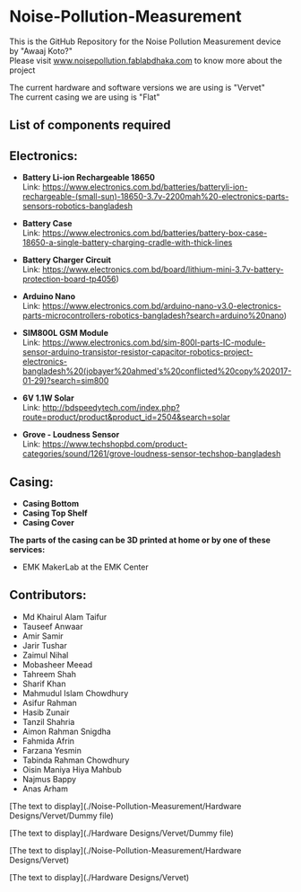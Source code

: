 # Noise-Pollution-Measurement
This is the GitHub Repository for the Noise Pollution Measurement device by "Awaaj Koto?" \
Please visit www.noisepollution.fablabdhaka.com to know more about the project

The current hardware and software versions we are using is "Vervet" \
The current casing we are using is "Flat" 

## List of components required

## Electronics:

- **Battery Li-ion Rechargeable 18650** \
Link: https://www.electronics.com.bd/batteries/batteryli-ion-rechargeable-(small-sun)-18650-3.7v-2200mah%20-electronics-parts-sensors-robotics-bangladesh

- **Battery Case** \
Link: https://www.electronics.com.bd/batteries/battery-box-case-18650-a-single-battery-charging-cradle-with-thick-lines

- **Battery Charger Circuit** \
Link: https://www.electronics.com.bd/board/lithium-mini-3.7v-battery-protection-board-tp4056)

- **Arduino Nano** \
Link: https://www.electronics.com.bd/arduino-nano-v3.0-electronics-parts-microcontrollers-robotics-bangladesh?search=arduino%20nano)

- **SIM800L GSM Module** \
Link: https://www.electronics.com.bd/sim-800l-parts-IC-module-sensor-arduino-transistor-resistor-capacitor-robotics-project-electronics-bangladesh%20(jobayer%20ahmed's%20conflicted%20copy%202017-01-29)?search=sim800

- **6V 1.1W Solar** \
Link: http://bdspeedytech.com/index.php?route=product/product&product_id=2504&search=solar

- **Grove - Loudness Sensor** \
Link: https://www.techshopbd.com/product-categories/sound/1261/grove-loudness-sensor-techshop-bangladesh

## Casing:

- **Casing Bottom**
- **Casing Top Shelf**
- **Casing Cover** 

**The parts of the casing can be 3D printed at home or by one of these services:**

- EMK MakerLab at the EMK Center 

## Contributors:

- Md Khairul Alam Taifur
- Tauseef Anwaar
- Amir Samir
- Jarir Tushar
- Zaimul Nihal
- Mobasheer Meead
- Tahreem Shah
- Sharif Khan
- Mahmudul Islam Chowdhury
- Asifur Rahman
- Hasib Zunair
- Tanzil Shahria
- Aimon Rahman Snigdha
- Fahmida Afrin
- Farzana Yesmin
- Tabinda Rahman Chowdhury
- Oisin Maniya Hiya Mahbub
- Najmus Bappy
- Anas Arham

[The text to display](./Noise-Pollution-Measurement/Hardware Designs/Vervet/Dummy file)

[The text to display](./Hardware Designs/Vervet/Dummy file)

[The text to display](./Noise-Pollution-Measurement/Hardware Designs/Vervet)

[The text to display](./Hardware Designs/Vervet)
